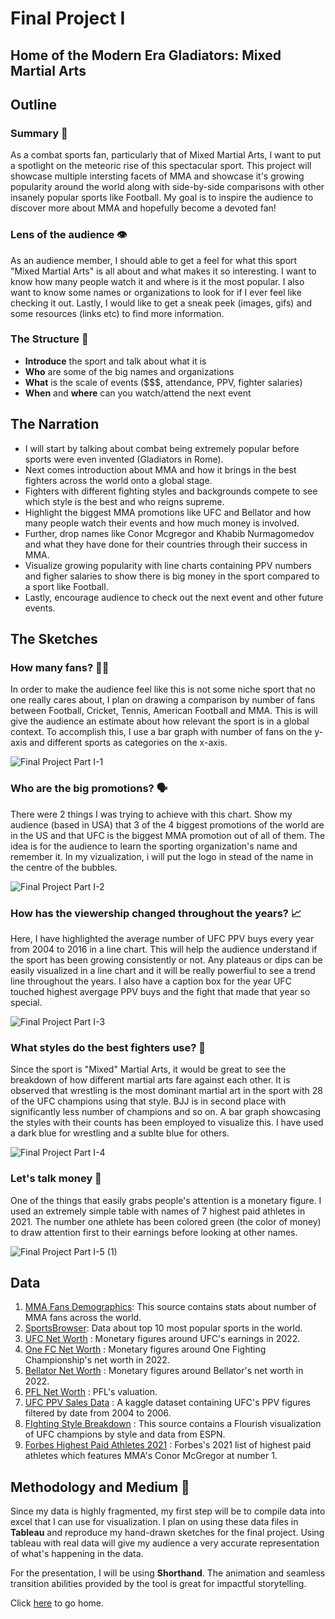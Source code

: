 # Final Project I

## Home of the Modern Era Gladiators: Mixed Martial Arts

## Outline

### Summary 🎁

As a combat sports fan, particularly that of Mixed Martial Arts, I want to put a spotlight on the meteoric rise of this spectacular sport. This project will showcase multiple intersting facets of MMA and showcase it's growing popularity around the world along with side-by-side comparisons with other insanely popular sports like Football. My goal is to inspire the audience to discover more about MMA and hopefully become a devoted fan!

### Lens of the audience 👁

As an audience member, I should able to get a feel for what this sport "Mixed Martial Arts" is all about and what makes it so interesting. I want to know how many people watch it and where is it the most popular. I also want to know some names or organizations to look for if I ever feel like checking it out. 
Lastly, I would like to get a sneak peek (images, gifs) and some resources (links etc) to find more information.

### The Structure 🧱

- **Introduce** the sport and talk about what it is
- **Who** are some of the big names and organizations
- **What** is the scale of events ($$$, attendance, PPV, fighter salaries)
- **When** and **where** can you watch/attend the next event

## The Narration

- I will start by talking about combat being extremely popular before sports were even invented (Gladiators in Rome).
- Next comes introduction about MMA and how it brings in the best fighters across the world onto a global stage.
- Fighters with different fighting styles and backgrounds compete to see which style is the best and who reigns supreme.
- Highlight the biggest MMA promotions like UFC and Bellator and how many people watch their events and how much money is involved.
- Further, drop names like Conor Mcgregor and Khabib Nurmagomedov and what they have done for their countries through their success in MMA.
- Visualize growing popularity with line charts containing PPV numbers and figher salaries to show there is big money in the sport compared to a sport like Football.
- Lastly, encourage audience to check out the next event and other future events.

## The Sketches

### How many fans? 🥳🍻

In order to make the audience feel like this is not some niche sport that no one really cares about, I plan on drawing a comparison by number of fans between Football, Cricket, Tennis, American Football and MMA. This is will give the audience an estimate about how relevant the sport is in a global context. To accomplish this, I use a bar graph with number of fans on the y-axis and different sports as categories on the x-axis.

![Final Project Part I-1](https://user-images.githubusercontent.com/117224363/203691714-d8044caa-bb7c-43c9-9783-85fe4a20d3ba.jpg)

### Who are the big promotions? 🗣

There were 2 things I was trying to achieve with this chart. Show my audience (based in USA) that 3 of the 4 biggest promotions of the world are in the US and that UFC is the biggest MMA promotion out of all of them. The idea is for the audience to learn the sporting organization's name and remember it. In my vizualization, i will put the logo in stead of the name in the centre of the bubbles.

![Final Project Part I-2](https://user-images.githubusercontent.com/117224363/203691740-da2ebdb6-7250-48c5-a22e-1240a79c6469.jpg)

### How has the viewership changed throughout the years? 📈

Here, I have highlighted the average number of UFC PPV buys every year from 2004 to 2016 in a line chart. This will help the audience understand if the sport has been growing consistently or not. Any plateaus or dips can be easily visualized in a line chart and it will be really powerfiul to see a trend line throughout the years. I also have a caption box for the year UFC touched highest avergage PPV buys and the fight that made that year so special.

![Final Project Part I-3](https://user-images.githubusercontent.com/117224363/203691776-72a60e3b-9636-4b23-a981-3bdf6b6d8784.jpg)

### What styles do the best fighters use? 🥊

Since the sport is "Mixed" Martial Arts, it would be great to see the breakdown of how different martial arts fare against each other. It is observed that wrestling is the most dominant martial art in the sport with 28 of the UFC champions using that style. BJJ is in second place with significantly less number of champions and so on. A bar graph showcasing the styles with their counts has been employed to visualize this. I have used a dark blue for wrestling and a sublte blue for others.

![Final Project Part I-4](https://user-images.githubusercontent.com/117224363/203691799-e0e6345f-4945-4cde-a403-b851a95322cc.jpg)

### Let's talk money 🤑

One of the things that easily grabs people's attention is a monetary figure. I used an extremely simple table with names of 7 highest paid athletes in 2021. The number one athlete has been colored green (the color of money) to draw attention first to their earnings before looking at other names.

![Final Project Part I-5 (1)](https://user-images.githubusercontent.com/117224363/203696008-714a0b18-d91b-46d4-9888-70367801773f.jpg)

## Data 

1. [MMA Fans Demographics](https://www.mmafacts.com/mma-fans-demographics/#:~:text=Researchers%20estimate%20that%20there%20are,billion%20households%20in%20165%20countries.): This source contains stats about number of MMA fans across the world.
2. [SportsBrowser](https://sportsbrowser.net/most-popular-sports/): Data about top 10 most popular sports in the world.
3. [UFC Net Worth](https://www.sportskeeda.com/mma/news-how-much-ufc-worth-2022#:~:text=According%20to%20a%20report%20by,the%20first%20quarter%20of%202022.) : Monetary figures around UFC's earnings in 2022.
4. [One FC Net Worth](https://www.forbes.com/sites/timcasey/2022/08/19/asia-based-professional-martial-arts-league-one-championship-plans-first-us-events-in-2023/?sh=206c4cca383d) : Monetary figures around One Fighting Championship's net worth in 2022.
5. [Bellator Net Worth](https://www.bloodyelbow.com/2020/2/6/20893601/an-in-depth-look-at-bellators-finances) : Monetary figures around Bellator's net worth in 2022.
6. [PFL Net Worth](https://www.reuters.com/article/mma-pfl/mma-pfl-sees-itself-as-number-one-contender-to-ufc-dominance-idUSL1N2KO18Q) : PFL's valuation.
7. [UFC PPV Sales Data](https://www.kaggle.com/datasets/daverosenman/ufc-ppv-sales?resource=download) : A kaggle dataset containing UFC's PPV figures filtered by date from 2004 to 2006.
8. [FIghting Style Breakdown](https://www.vividseats.com/blog/ufc-champions-fighting-style#:~:text=UFC%20Champions,Thai%2C%20Taekwondo%2C%20and%20Karate.) : This source contains a Flourish visualization of UFC champions by style and data from ESPN.
9. [Forbes Highest Paid Athletes 2021](https://www.forbes.com/sites/brettknight/2021/05/12/the-worlds-10-highest-paid-athletes-conor-mcgregor-leads-a-group-of-sports-stars-unfazed-by-the-pandemic/?sh=648da0c426f4) :  Forbes's 2021 list of highest paid athletes which features MMA's Conor McGregor at number 1.

## Methodology and Medium 🍿

Since my data is highly fragmented, my first step will be to compile data into excel that I can use for visualization. I plan on using these data files in **Tableau** and reproduce my hand-drawn sketches for the final project. Using tableau with real data will give my audience a very accurate representation of what's happening in the data.

For the presentation, I will be using **Shorthand**. The animation and seamless transition abilities provided by the tool is great for impactful storytelling. 

Click [here](README.md) to go home.
